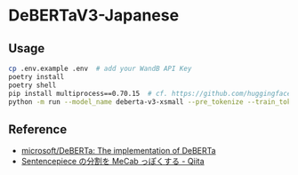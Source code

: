 # DeBERTaV3-Japanese

## Usage
```sh
cp .env.example .env  # add your WandB API Key
poetry install
poetry shell
pip install multiprocess==0.70.15  # cf. https://github.com/huggingface/datasets/issues/5613
python -m run --model_name deberta-v3-xsmall --pre_tokenize --train_tokenizer --train_model
```

## Reference
- [microsoft/DeBERTa: The implementation of DeBERTa](https://github.com/microsoft/DeBERTa)
- [Sentencepiece の分割を MeCab っぽくする - Qiita](https://qiita.com/taku910/items/fbaeab4684665952d5a9)
